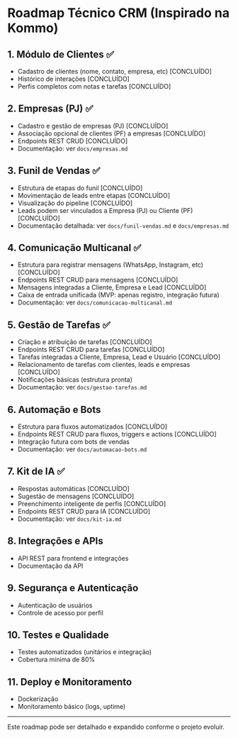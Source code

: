 # Roadmap Técnico CRM (Inspirado na Kommo)

## 1. Módulo de Clientes ✅
- Cadastro de clientes (nome, contato, empresa, etc) [CONCLUÍDO]
- Histórico de interações [CONCLUÍDO]
- Perfis completos com notas e tarefas [CONCLUÍDO]

## 2. Empresas (PJ) ✅
- Cadastro e gestão de empresas (PJ) [CONCLUÍDO]
- Associação opcional de clientes (PF) a empresas [CONCLUÍDO]
- Endpoints REST CRUD [CONCLUÍDO]
- Documentação: ver `docs/empresas.md`

## 3. Funil de Vendas ✅
- Estrutura de etapas do funil [CONCLUÍDO]
- Movimentação de leads entre etapas [CONCLUÍDO]
- Visualização do pipeline [CONCLUÍDO]
- Leads podem ser vinculados a Empresa (PJ) ou Cliente (PF) [CONCLUÍDO]
- Documentação detalhada: ver `docs/funil-vendas.md` e `docs/empresas.md`


## 4. Comunicação Multicanal ✅
- Estrutura para registrar mensagens (WhatsApp, Instagram, etc) [CONCLUÍDO]
- Endpoints REST CRUD para mensagens [CONCLUÍDO]
- Mensagens integradas a Cliente, Empresa e Lead [CONCLUÍDO]
- Caixa de entrada unificada (MVP: apenas registro, integração futura)
- Documentação: ver `docs/comunicacao-multicanal.md`

## 5. Gestão de Tarefas ✅
- Criação e atribuição de tarefas [CONCLUÍDO]
- Endpoints REST CRUD para tarefas [CONCLUÍDO]
- Tarefas integradas a Cliente, Empresa, Lead e Usuário [CONCLUÍDO]
- Relacionamento de tarefas com clientes, leads e empresas [CONCLUÍDO]
- Notificações básicas (estrutura pronta)
- Documentação: ver `docs/gestao-tarefas.md`

## 6. Automação e Bots
- Estrutura para fluxos automatizados [CONCLUÍDO]
- Endpoints REST CRUD para fluxos, triggers e actions [CONCLUÍDO]
- Integração futura com bots de vendas
- Documentação: ver `docs/automacao-bots.md`

## 7. Kit de IA ✅
- Respostas automáticas [CONCLUÍDO]
- Sugestão de mensagens [CONCLUÍDO]
- Preenchimento inteligente de perfis [CONCLUÍDO]
- Endpoints REST CRUD para IA [CONCLUÍDO]
- Documentação: ver `docs/kit-ia.md`

## 8. Integrações e APIs
- API REST para frontend e integrações
- Documentação da API

## 9. Segurança e Autenticação
- Autenticação de usuários
- Controle de acesso por perfil

## 10. Testes e Qualidade
- Testes automatizados (unitários e integração)
- Cobertura mínima de 80%

## 11. Deploy e Monitoramento
- Dockerização
- Monitoramento básico (logs, uptime)

---

Este roadmap pode ser detalhado e expandido conforme o projeto evoluir.